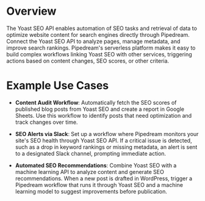 # Overview

The Yoast SEO API enables automation of SEO tasks and retrieval of data to optimize website content for search engines directly through Pipedream. Connect the Yoast SEO API to analyze pages, manage metadata, and improve search rankings. Pipedream's serverless platform makes it easy to build complex workflows linking Yoast SEO with other services, triggering actions based on content changes, SEO scores, or other criteria.

# Example Use Cases

- **Content Audit Workflow**: Automatically fetch the SEO scores of published blog posts from Yoast SEO and create a report in Google Sheets. Use this workflow to identify posts that need optimization and track changes over time.

- **SEO Alerts via Slack**: Set up a workflow where Pipedream monitors your site's SEO health through Yoast SEO API. If a critical issue is detected, such as a drop in keyword rankings or missing metadata, an alert is sent to a designated Slack channel, prompting immediate action.

- **Automated SEO Recommendations**: Combine Yoast SEO with a machine learning API to analyze content and generate SEO recommendations. When a new post is drafted in WordPress, trigger a Pipedream workflow that runs it through Yoast SEO and a machine learning model to suggest improvements before publication.
